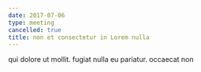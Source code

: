 ```yaml
---
date: 2017-07-06
type: meeting
cancelled: true
title: non et consectetur in Lorem nulla
---
```

qui dolore ut mollit. fugiat nulla eu pariatur. occaecat non